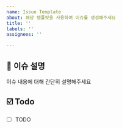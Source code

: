 ```yaml
---
name: Issue Template
about: 해당 템플릿을 사용하여 이슈를 생성해주세요
title: ''
labels: ''
assignees: ''

---
```


## 📌 이슈 설명
이슈 내용에 대해 간단히 설명해주세요

## ☑️ Todo
- [ ] TODO
